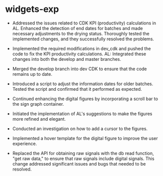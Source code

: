 # widgets-exp
- Addressed the issues related to CDK KPI (productivity) calculations in AL. Enhanced the detection of end dates for batches and made necessary adjustments to the drying status. Thoroughly tested the implemented changes, and they successfully resolved the problems.

- Implemented the required modifications in dev_cdk and pushed the code to fix the KPI productivity calculations. AL: Integrated these changes into both the develop and master branches.

- Merged the develop branch into dev CDK to ensure that the code remains up to date.

- Introduced a script to adjust the information dates for older batches. Tested the script and confirmed that it performed as expected.

- Continued enhancing the digital figures by incorporating a scroll bar to the sign graph container.

- Initiated the implementation of AL's suggestions to make the figures more refined and elegant.

- Conducted an investigation on how to add a cursor to the figures.

- Implemented a hover template for the digital figure to improve the user experience.

- Replaced the API for obtaining raw signals with the db read function, "get raw data," to ensure that raw signals include digital signals. This change addressed significant issues and bugs that needed to be resolved.
